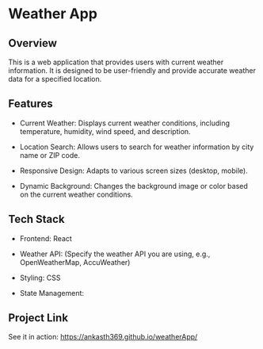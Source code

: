 # Weather App
## Overview
This is a web application that provides users with current weather information. It is designed to be user-friendly and provide accurate weather data for a specified location.

## Features
- Current Weather: Displays current weather conditions, including temperature, humidity, wind speed, and description.

- Location Search: Allows users to search for weather information by city name or ZIP code.

- Responsive Design: Adapts to various screen sizes (desktop, mobile).

- Dynamic Background: Changes the background image or color based on the current weather conditions.

## Tech Stack
- Frontend: React

- Weather API: (Specify the weather API you are using, e.g., OpenWeatherMap, AccuWeather)

- Styling: CSS

- State Management: 

## Project Link
See it in action: https://ankasth369.github.io/weatherApp/
